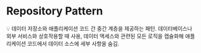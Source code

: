 # Repository Pattern

<aside>
💡 데이터 저장소와 애플리케이션 코드 간 중간 계층을 제공하는 패턴.
데이터베이스나 외부 서비스와 상호작용할 때 사용, 데이터 액세스와 관련된 모든 로직을 캡슐화해 애플리케이션 코드에서 데이터 소스에 세부 사항을 숨김.

</aside>